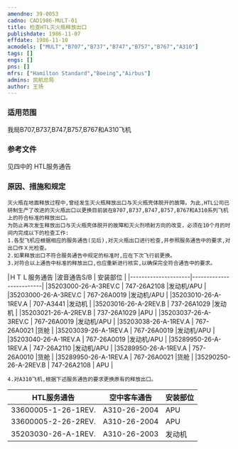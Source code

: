```yaml
---
amendno: 39-0053  
cadno: CAD1986-MULT-01  
title: 检查HTL灭火瓶释放出口  
publishdate: 1986-11-07  
effdate: 1986-11-10  
acmodels: ["MULT","B707","B737","B747","B757","B767","A310"]  
tags: []  
engs: []  
pns: []  
mfrs: ["Hamilton Standard","Boeing","Airbus"]  
admins: 民航总局  
author: 王扬  
---
```

  
### 适用范围  
我局B707,B737,B747,B757,B767和A310飞机  
  
<!--more-->  
### 参考文件
见四中的 HTL服务通告  
  
### 原因、措施和规定  
    灭火瓶在地面释放过程中,曾经发生灭火瓶释放出口与灭火瓶壳体脱开的故障。为此,HTL公司已研制生产了改进的灭火瓶出口以更换目前装在B707,B737,B747,B757,B767和A310系列飞机上的符合标准的释放出口。  
    为防止再次发生释放出口与灭火瓶壳体脱开的故障和灭火剂喷射方向的改变，必须在10个月的时间内完成以下的检查工作:  
    1.各型飞机应根据相应的服务通告(见后),对灭火瓶出口进行检查,并参照服务通告中的要求,对出口作Ｘ光检查。  
    2.如果释放出口不符合服务通告中规定的标准时,应在下次飞行前更换。  
    3.对符合以上通告中标准的释放出口,也应重新进行核实,以确保完全符合通告中的要求。  
  
|ＨＴＬ服务通告 |波音通告S/B | 安装部位 |
|---------------------|-------------------------|
|35203000-26-A-3REV.C | 747-26A2108 |发动机/APU  |
|35203000-26-A-3REV.C | 767-26A0019 |发动机/APU  |
|35203010-26-A-1REV.A | 707-A3441   |发动机        |
|35203016-26-A-2REV.B | 737-26A1029 |发动机  |
|35203021-26-A-2REV.B | 737-26A1029 |APU  |
|35203037-26-A-3REV.C | 767-26A0019 |发动机/APU  |
|35203038-26-A-1REV.A | 767-26A0021 |货舱  |
|35203039-26-A-1REV.A | 767-26A0019 |发动机/APU  |
|35203040-26-A-1REV.A | 767-26A0019 |发动机/APU  |
|35289950-26-A-1REV.A | 747-26A2110 |发动机/APU  |
|35289950-26-A-1REV.A | 757-26A0010 |货舱  |
|35289950-26-A-1REV.A | 767-26A0021 |货舱  |
|35290250-26-A-2REV.B | 747-26A2108 | APU  |

    4.对A310飞机,根据下述服务通告的要求更换原有的释放出口。      
|HTL服务通告 | 空中客车通告  |安装部位  |
|--------------------|--------------|------|
|33600005-1-26-1REV. | A310-26-2004 | APU  |
|33600005-2-26-2REV. | A310-26-2004 | APU  |
|35203030-26-A-1REV. | A310-26-2003 |发动机|
  
